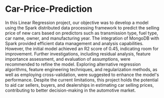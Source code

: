 # Car-Price-Prediction

In this Linear Regression project, our objective was to develop a model using the Spark distributed data processing framework to predict the selling price of new cars based on predictors such as transmission type, fuel type, car name, owner, and manufacturing year. The integration of MongoDB with Spark provided efficient data management and analysis capabilities. However, the initial model achieved an R2 score of 0.45, indicating room for improvement. Further investigations, including residual analysis, feature importance assessment, and evaluation of assumptions, were recommended to refine the model. Exploring alternative regression algorithms, feature engineering techniques, and regularization methods, as well as employing cross-validation, were suggested to enhance the model's performance. Despite the current limitations, this project holds the potential to aid car sellers, buyers, and dealerships in estimating car selling prices, contributing to better decision-making in the automotive market.
